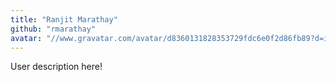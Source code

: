 ```yaml
---
title: "Ranjit Marathay"
github: "rmarathay"
avatar: "//www.gravatar.com/avatar/d8360131828353729fdc6e0f2d86fb89?d=identicon"
---
```


User description here!
